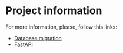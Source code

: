 # Project information

For more information, please, follow this links:

- [Database migration](https://alembic.sqlalchemy.org)
- [FastAPI](https://fastapi.tiangolo.com)
